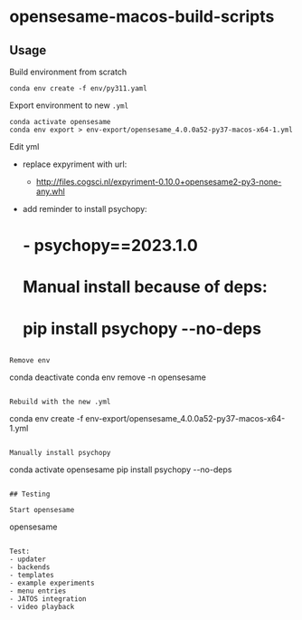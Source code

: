 # opensesame-macos-build-scripts
 
## Usage

Build environment from scratch

```
conda env create -f env/py311.yaml
```

Export environment to new `.yml`

```
conda activate opensesame
conda env export > env-export/opensesame_4.0.0a52-py37-macos-x64-1.yml
```

Edit yml
- replace expyriment with url:
    - http://files.cogsci.nl/expyriment-0.10.0+opensesame2-py3-none-any.whl

- add reminder to install psychopy:
    # - psychopy==2023.1.0
    # Manual install because of deps:
    # pip install psychopy --no-deps 
```

Remove env

```
conda deactivate
conda env remove -n opensesame
```

Rebuild with the new .yml

```
conda env create -f env-export/opensesame_4.0.0a52-py37-macos-x64-1.yml
```

Manually install psychopy

```
conda activate opensesame
pip install psychopy --no-deps
```

## Testing

Start opensesame

```
opensesame
```

Test:
- updater
- backends
- templates
- example experiments
- menu entries
- JATOS integration
- video playback